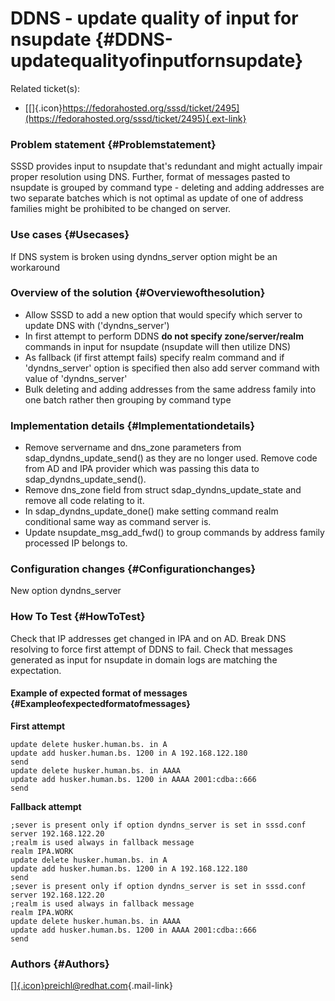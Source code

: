 DDNS - update quality of input for nsupdate {#DDNS-updatequalityofinputfornsupdate}
===========================================

Related ticket(s):

-   [[​]{.icon}https://fedorahosted.org/sssd/ticket/2495](https://fedorahosted.org/sssd/ticket/2495){.ext-link}

### Problem statement {#Problemstatement}

SSSD provides input to nsupdate that's redundant and might actually
impair proper resolution using DNS. Further, format of messages pasted
to nsupdate is grouped by command type - deleting and adding addresses
are two separate batches which is not optimal as update of one of
address families might be prohibited to be changed on server.

### Use cases {#Usecases}

If DNS system is broken using dyndns\_server option might be an
workaround

### Overview of the solution {#Overviewofthesolution}

-   Allow SSSD to add a new option that would specify which server to
    update DNS with ('dyndns\_server')
-   In first attempt to perform DDNS **do not specify
    zone/server/realm** commands in input for nsupdate (nsupdate will
    then utilize DNS)
-   As fallback (if first attempt fails) specify realm command and if
    'dyndns\_server' option is specified then also add server command
    with value of 'dyndns\_server'
-   Bulk deleting and adding addresses from the same address family into
    one batch rather then grouping by command type

### Implementation details {#Implementationdetails}

-   Remove servername and dns\_zone parameters from
    sdap\_dyndns\_update\_send() as they are no longer used. Remove code
    from AD and IPA provider which was passing this data to
    sdap\_dyndns\_update\_send().
-   Remove dns\_zone field from struct sdap\_dyndns\_update\_state and
    remove all code relating to it.
-   In sdap\_dyndns\_update\_done() make setting command realm
    conditional same way as command server is.
-   Update nsupdate\_msg\_add\_fwd() to group commands by address family
    processed IP belongs to.

### Configuration changes {#Configurationchanges}

New option dyndns\_server

### How To Test {#HowToTest}

Check that IP addresses get changed in IPA and on AD. Break DNS
resolving to force first attempt of DDNS to fail. Check that messages
generated as input for nsupdate in domain logs are matching the
expectation.

#### Example of expected format of messages {#Exampleofexpectedformatofmessages}

**First attempt**

``` {.wiki}
update delete husker.human.bs. in A
update add husker.human.bs. 1200 in A 192.168.122.180
send
update delete husker.human.bs. in AAAA
update add husker.human.bs. 1200 in AAAA 2001:cdba::666
send
```

**Fallback attempt**

``` {.wiki}
;sever is present only if option dyndns_server is set in sssd.conf 
server 192.168.122.20
;realm is used always in fallback message
realm IPA.WORK
update delete husker.human.bs. in A
update add husker.human.bs. 1200 in A 192.168.122.180
send
;sever is present only if option dyndns_server is set in sssd.conf 
server 192.168.122.20
;realm is used always in fallback message
realm IPA.WORK
update delete husker.human.bs. in AAAA
update add husker.human.bs. 1200 in AAAA 2001:cdba::666
send
```

### Authors {#Authors}

[[​]{.icon}preichl@redhat.com](mailto:preichl@redhat.com){.mail-link}
